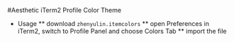 #Aesthetic iTerm2 Profile Color Theme

 * Usage
 ** download `zhenyulin.itemcolors`
 ** open Preferences in iTerm2, switch to Profile Panel and choose Colors Tab
 ** import the file
